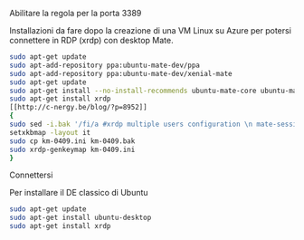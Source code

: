 Abilitare la regola per la porta 3389

Installazioni da fare dopo la creazione di una VM Linux su Azure per potersi connettere in RDP (xrdp) con desktop Mate.



```bash
sudo apt-get update
sudo apt-add-repository ppa:ubuntu-mate-dev/ppa
sudo apt-add-repository ppa:ubuntu-mate-dev/xenial-mate
sudo apt-get update
sudo apt-get install --no-install-recommends ubuntu-mate-core ubuntu-mate-desktop
sudo apt-get install xrdp
[[http://c-nergy.be/blog/?p=8952]]
{
sudo sed -i.bak '/fi/a #xrdp multiple users configuration \n mate-session \n' /etc/xrdp/startwm.sh
setxkbmap -layout it
sudo cp km-0409.ini km-0409.bak
sudo xrdp-genkeymap km-0409.ini
}
```
Connettersi



Per installare il DE classico di Ubuntu
```bash
sudo apt-get update
sudo apt-get install ubuntu-desktop
sudo apt-get install xrdp
```
